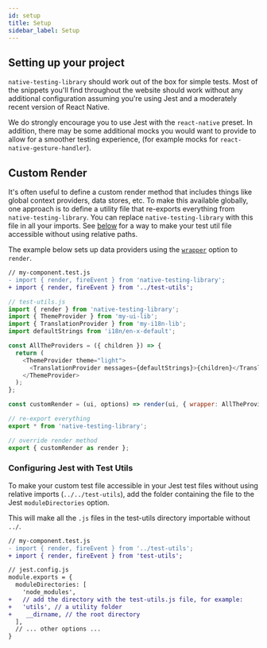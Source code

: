 ```yaml
---
id: setup
title: Setup
sidebar_label: Setup
---
```


## Setting up your project

`native-testing-library` should work out of the box for simple tests. Most of the snippets you'll
find throughout the website should work without any additional configuration assuming you're using
Jest and a moderately recent version of React Native.

We do strongly encourage you to use Jest with the `react-native` preset. In addition, there may be
some additional mocks you would want to provide to allow for a smoother testing experience, (for
example mocks for `react-native-gesture-handler`).

## Custom Render

It's often useful to define a custom render method that includes things like global context
providers, data stores, etc. To make this available globally, one approach is to define a utility
file that re-exports everything from `native-testing-library`. You can replace
`native-testing-library` with this file in all your imports. See
[below](#configuring-jest-with-test-utils) for a way to make your test util file accessible without
using relative paths.

The example below sets up data providers using the [`wrapper`](api-render.md#render-options) option to
`render`.

```diff
// my-component.test.js
- import { render, fireEvent } from 'native-testing-library';
+ import { render, fireEvent } from '../test-utils';
```

```js
// test-utils.js
import { render } from 'native-testing-library';
import { ThemeProvider } from 'my-ui-lib';
import { TranslationProvider } from 'my-i18n-lib';
import defaultStrings from 'i18n/en-x-default';

const AllTheProviders = ({ children }) => {
  return (
    <ThemeProvider theme="light">
      <TranslationProvider messages={defaultStrings}>{children}</TranslationProvider>
    </ThemeProvider>
  );
};

const customRender = (ui, options) => render(ui, { wrapper: AllTheProviders, ...options });

// re-export everything
export * from 'native-testing-library';

// override render method
export { customRender as render };
```

### Configuring Jest with Test Utils

To make your custom test file accessible in your Jest test files without using relative imports
(`../../test-utils`), add the folder containing the file to the Jest `moduleDirectories` option.

This will make all the `.js` files in the test-utils directory importable without `../`.

```diff
// my-component.test.js
- import { render, fireEvent } from '../test-utils';
+ import { render, fireEvent } from 'test-utils';
```

```diff
// jest.config.js
module.exports = {
  moduleDirectories: [
    'node_modules',
+   // add the directory with the test-utils.js file, for example:
+   'utils', // a utility folder
+    __dirname, // the root directory
  ],
  // ... other options ...
}
```
